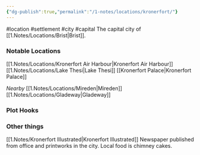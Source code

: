 ```yaml
---
{"dg-publish":true,"permalink":"/1-notes/locations/kronerfort/"}
---
```


#location #settlement #city #capital
The capital city of [[1.Notes/Locations/Brist\|Brist]].
### Notable Locations 
[[1.Notes/Locations/Kronerfort Air Harbour\|Kronerfort Air Harbour]]
[[1.Notes/Locations/Lake Thesi\|Lake Thesi]]
[[Kronerfort Palace\|Kronerfort Palace]]

*Nearby*
[[1.Notes/Locations/Mireden\|Mireden]]
[[1.Notes/Locations/Gladeway\|Gladeway]]



### Plot Hooks


### Other things
[[1.Notes/Kronerfort Illustrated\|Kronerfort Illustrated]] Newspaper published from office and printworks in the city.
Local food is chimney cakes.